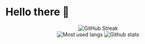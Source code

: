 
<div id="header" align="left">
  <h1>Hello there 👋</h1>
   <!-- <img src="[insert an image of yourself or something you like]" width="200"  --!>

  
  
  
  </div>


<div id="stats" align="center">
  
  <img src="https://streak-stats.demolab.com?user=httpdesti&theme=transparent&fire=EB5454" alt="GitHub Streak"/>
  <br>
  
<div align="center">
  <img src="https://github-readme-stats.vercel.app/api/top-langs/?username=httpdesti&layout=compact&theme=tokyonight" alt="Most used langs"/>
  <img src="https://github-readme-stats.vercel.app/api?username=httpdesti&show_icons=true&theme=radical&rank_icon=github&include_all_commits=true" alt="Github stats"/>

</div>

</div>
